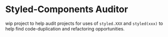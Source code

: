 # Styled-Components Auditor

wip project to help audit projects for uses of `styled.XXX` and `styled(xxx)` to help find code-duplication and refactoring opportunities.
